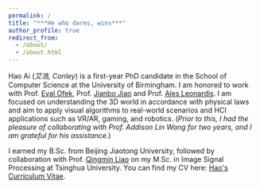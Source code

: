 ```yaml
---
permalink: /
title: "***He who dares, wins***"
author_profile: true
redirect_from: 
  - /about/
  - /about.html
---
```


Hao Ai (*艾浩, Conley*) is a first-year PhD candidate in the School of Computer Science at the University of Birmingham. I am honored to work with Prof. [Eyal Ofek](https://eyalofek.org/), Prof. [Jianbo Jiao](https://jianbojiao.com/) and Prof. [Ales Leonardis](https://www.cs.bham.ac.uk/~leonarda/). I am focused on understanding the 3D world in accordance with physical laws and aim to apply visual algorithms to real-world scenarios and HCI applications such as VR/AR, gaming, and robotics. (*Prior to this, I had the pleasure of collaborating with Prof. Addison Lin Wang for two years, and I am grateful for his assistance.*)

I earned my B.Sc. from Beijing Jiaotong University, followed by collaboration with Prof. [Qingmin Liao](https://www.sigs.tsinghua.edu.cn/lqm_en/main.htm) on my M.Sc. in Image Signal Processing at Tsinghua University.
You can find my CV here: [Hao's Curriculum Vitae](../assets/Curriculum_Vitae.pdf).
